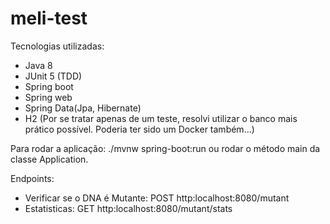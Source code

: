 # meli-test

Tecnologias utilizadas:

* Java 8
* JUnit 5 (TDD)
* Spring boot
* Spring web
* Spring Data(Jpa, Hibernate)
* H2 (Por se tratar apenas de um teste, resolvi utilizar o banco mais prático possível. Poderia ter sido um Docker também...) 

Para rodar a aplicação: ./mvnw spring-boot:run ou rodar o método main da classe Application.

Endpoints:
* Verificar se o DNA é Mutante: POST http:localhost:8080/mutant
* Estatisticas: GET http:localhost:8080/mutant/stats
